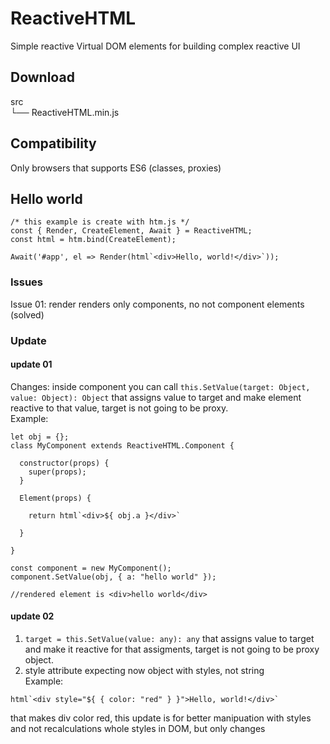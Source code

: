 # ReactiveHTML
Simple reactive Virtual DOM elements for building complex reactive UI

## Download

src  
 └── ReactiveHTML.min.js
 
 ## Compatibility   
 Only browsers that supports ES6 (classes, proxies)   
  
 ## Hello world
 ```
 /* this example is create with htm.js */
 const { Render, CreateElement, Await } = ReactiveHTML;
 const html = htm.bind(CreateElement);
 
 Await('#app', el => Render(html`<div>Hello, world!</div>`));
 
 ```
  
### Issues
Issue 01: render renders only components, no not component elements (solved)

### Update
#### update 01
Changes: inside component you can call ```this.SetValue(target: Object, value: Object): Object``` that assigns value to target and make element reactive to that value, target is not going to be proxy.  
Example: 
```
let obj = {};
class MyComponent extends ReactiveHTML.Component {

  constructor(props) {
    super(props);
  }
  
  Element(props) {
  
    return html`<div>${ obj.a }</div>`
  
  }

}

const component = new MyComponent();
component.SetValue(obj, { a: "hello world" });

//rendered element is <div>hello world</div>
```

#### update 02
1. ```target = this.SetValue(value: any): any``` that assigns value to target and make it reactive for that assigments, target is not going to be proxy object.
2. style attribute expecting now object with styles, not string  
Example: 
```
html`<div style="${ { color: "red" } }">Hello, world!</div>`
```
that makes div color red, this update is for better manipuation with styles and not recalculations whole styles in DOM, but only changes


